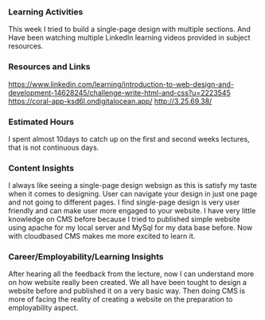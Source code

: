 ### Learning Activities

This week I tried to build a single-page design with multiple sections. And Have been watching multiple LinkedIn
learning videos provided in subject resources.

### Resources and Links

https://www.linkedin.com/learning/introduction-to-web-design-and-development-14628245/challenge-write-html-and-css?u=2223545
https://coral-app-ksd6l.ondigitalocean.app/
http://3.25.69.38/

### Estimated Hours

I spent almost 10days to catch up on the first and second weeks lectures, that is not continuous days.

### Content Insights

I always like seeing a single-page design websign as this is satisfy my taste when it comes to designing. User can navigate
your design in just one page and not going to different pages. I find single-page design is very user friendly and can make
user more engaged to your website. I have very little knowledge on CMS before because I tried to published simple website
using apache for my local server and MySql for my data base before. Now with cloudbased CMS makes me more excited to learn it.

### Career/Employability/Learning Insights

After hearing all the feedback from the lecture, now I can understand more on how website really been created. We all have been
tought to design a website before and published it on a very basic way. Then doing CMS is more of facing the reality of creating
a website on the preparation to employability aspect.
